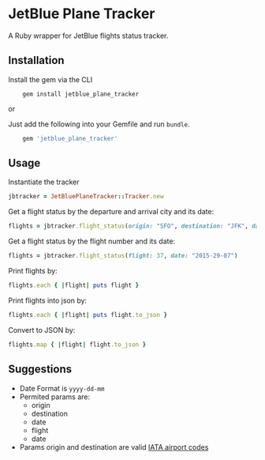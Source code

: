 # JetBlue Plane Tracker
A Ruby wrapper for JetBlue flights status tracker.

## Installation

Install the gem via the CLI

```
	gem install jetblue_plane_tracker
```

or 

Just add the following into your Gemfile and run `bundle`.

```ruby
	gem 'jetblue_plane_tracker'
```

## Usage

Instantiate the tracker

```ruby
jbtracker = JetBluePlaneTracker::Tracker.new
```

Get a flight status by the departure and arrival city and its date: 

```ruby
flights = jbtracker.flight_status(origin: "SFO", destination: "JFK", date: "2015-31-07")
```
Get a flight status by the flight number and its date: 
```ruby
flights = jbtracker.flight_status(flight: 37, date: "2015-29-07")
```

Print flights by:
```ruby
flights.each { |flight| puts flight }
```
Print flights into json by:
```ruby
flights.each { |flight| puts flight.to_json }
```
Convert to JSON by:
```ruby
flights.map { |flight| flight.to_json }
```

## Suggestions

* Date Format is ```yyyy-dd-mm```
* Permited params are:
	* origin
	* destination
	* date
	* flight
	* date
* Params origin and destination are valid [IATA airport codes][iata]


[iata]: https://en.wikipedia.org/wiki/International_Air_Transport_Association_airport_code